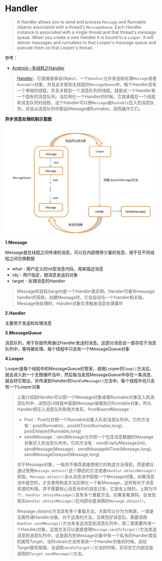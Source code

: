 # Handler

> A Handler allows you to send and process `Message` and Runnable objects associated with a thread's `MessageQueue`. Each Handler instance is associated with a single thread and that thread's message queue. When you create a new Handler it is bound to a `Looper`. It will deliver messages and runnables to that Looper's message queue and execute them on that Looper's thread.

参考：

+ [Android--多线程之Handler](https://www.cnblogs.com/plokmju/p/android_Handler.html)

> [Handler](http://developer.android.com/reference/android/os/Handler.html)，它直接继承自Object，一个`Handler`允许发送和处理`Message`或者`Runnable`对象，并且会关联到主线程的`MessageQueue`中。每个Handler具有一个单独的线程，并且关联到一个消息队列的线程，就是说一个Handler有一个固有的消息队列。当实例化一个Handler的时候，它就承载在一个线程和消息队列的线程，这个Handler可以把`Message`或`Runnable`压入到消息队列，并且从消息队列中取出Message或Runnable，进而操作它们。

**异步消息处理机制示意图**

![051](https://github.com/winfredzen/Android-Basic/blob/master/基础知识/images/051.png)

**1.Message**

Message是在线程之间传递的消息，可以在内部携带少量的信息，用于在不同线程之间交换数据

+ what - 用户定义的int型消息代码，用来描述消息
+ obj - 用户指定，随消息发送的对象
+ target - 处理消息的Handler

> Message的目标(target)是一个Handler类实例。Handler可看作message handler的简称。创建Message时，它会自动与一个Handler相关联。Message待处理时，Handler对象负责触发消息处理事件



**2.Handler**

主要用于发送和处理消息



**3.MessageQueue**

消息队列，用于存放所用通过Handler发送的消息。这部分消息会一直存在于消息队列中，等待被处理。每个线程中只会有一个MessageQueue对象



**4.Looper**

Looper是每个线程中的MessageQueue的管家，调用Looper的`loop()`方法后，就会进入到一个无限循环当中，然后每当发现MessageQueue中存在一条消息，就会将它取出，并传递到Handler的`handleMessage()`方法中。每个线程中也只会有一个Looper对象



> 上面介绍到Handler可以把一个Message对象或者Runnable对象压入到消息队列中，进而在UI线程中获取Message或者执行Runnable对象，所以Handler把压入消息队列有两大体系，Post和sendMessage：
>
> + Post：Post允许把一个Runnable对象入队到消息队列中。它的方法有：post(Runnable)、postAtTime(Runnable,long)、postDelayed(Runnable,long)
> + sendMessage：sendMessage允许把一个包含消息数据的Message对象压入到消息队列中。它的方法有：sendEmptyMessage(int)、sendMessage(Message)、sendMessageAtTime(Message,long)、sendMessageDelayed(Message,long)

> 对于Message对象，一般并不推荐直接使用它的构造方法得到，而是建议通过使用`Message.obtain()`这个静态的方法或者`Handler.obtainMessage()`获取。`Message.obtain()`会从消息池中获取一个Message对象，如果消息池中是空的，才会使用构造方法实例化一个新Message，这样有利于消息资源的利用。并不需要担心消息池中的消息过多，它是有上限的，上限为10个。`Handler.obtainMessage()`具有多个重载方法，如果查看源码，会发现其实`Handler.obtainMessage()`在内部也是调用的`Message.obtain()`。

> Message.obtain()方法具有多个重载方法，大致可以分为为两类，一类是无需传递Handler对象，对于这类的方法，当填充好消息后，需要调用`Handler.sendMessage()`方法来发送消息到消息队列中。第二类需要传递一个Handler对象，这类方法可以直接使用`Message.sendToTarget()`方法发送消息到消息队列中，这是因为在Message对象中有一个私有的Handler类型的属性Target，当时obtain方法传递进一个Handler对象的时候，会给Target属性赋值，当调用`sendToTarget()`方法的时候，实际在它内部还是调用的`Target.sendMessage()`方法。

















